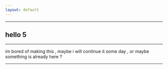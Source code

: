 ```yaml
---
layout: default
---
```


* * *

## hello 5

* * *

im bored of making this , maybe i will continue it some day , or maybe something is already here ?
<!--- im lazy , DM me this picture on discord for a reward https://imgur.com/a/rdT3lbg -->

* * *